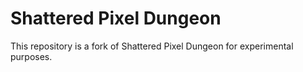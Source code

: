 # Shattered Pixel Dungeon

This repository is a fork of Shattered Pixel Dungeon for experimental purposes.
